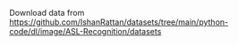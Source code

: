 Download data from https://github.com/IshanRattan/datasets/tree/main/python-code/dl/image/ASL-Recognition/datasets
